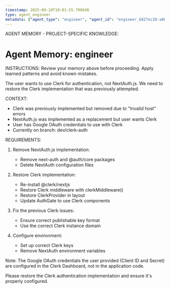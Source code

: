 ```yaml
---
timestamp: 2025-09-10T10:01:55.700648
type: agent_engineer
metadata: {"agent_type": "engineer", "agent_id": "engineer_6827ec10-a8bf-4532-b303-585e902f359d", "session_id": "6827ec10-a8bf-4532-b303-585e902f359d", "delegation_context": {"description": "Restore Clerk authentication", "timestamp": "2025-09-10T10:01:55.699388"}}
---
```



AGENT MEMORY - PROJECT-SPECIFIC KNOWLEDGE:
# Agent Memory: engineer
<!-- Last Updated: 2025-09-08T19:48:13.698585Z -->



INSTRUCTIONS: Review your memory above before proceeding. Apply learned patterns and avoid known mistakes.


The user wants to use Clerk for authentication, not NextAuth.js. We need to restore the Clerk implementation that was previously attempted.

CONTEXT:
- Clerk was previously implemented but removed due to "Invalid host" errors
- NextAuth.js was implemented as a replacement but user wants Clerk
- User has Google OAuth credentials to use with Clerk
- Currently on branch: dev/clerk-auth

REQUIREMENTS:
1. Remove NextAuth.js implementation:
   - Remove next-auth and @auth/core packages
   - Delete NextAuth configuration files
   
2. Restore Clerk implementation:
   - Re-install @clerk/nextjs
   - Restore Clerk middleware with clerkMiddleware()
   - Restore ClerkProvider in layout
   - Update AuthGate to use Clerk components
   
3. Fix the previous Clerk issues:
   - Ensure correct publishable key format
   - Use the correct Clerk instance domain
   
4. Configure environment:
   - Set up correct Clerk keys
   - Remove NextAuth environment variables

Note: The Google OAuth credentials the user provided (Client ID and Secret) are configured in the Clerk Dashboard, not in the application code.

Please restore the Clerk authentication implementation and ensure it's properly configured.